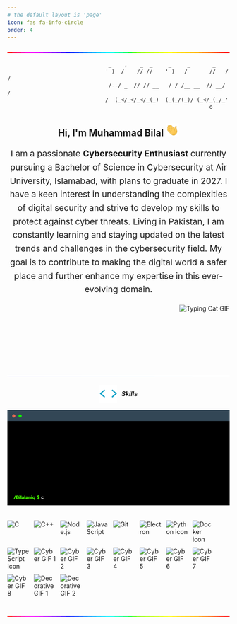 ```yaml
---
# the default layout is 'page'
icon: fas fa-info-circle
order: 4
---
```


<p align="center">
  <img src="https://raw.githubusercontent.com/bilalaniq/bilalaniq/main/gif/rgb_line.gif" alt="RGB Line" style="width: 100%; height: 3px;" />
</p>




```
                                _    ,    _  _     _     _       _
                               ' )  /    // //    ' )   /       //   / /
                                /--/ _  // // __   / / /__ __  // __/ /
                               /  (_</_</_</_(_)  (_(_/(_)/ (_</_(_/_'
                                                                o
```

<div align="center">
<h2>Hi, I'm Muhammad Bilal <img src="https://raw.githubusercontent.com/bilalaniq/bilalaniq/main/gif/hi.gif" alt="Hi" width="30" /></h2>
</div>


<div style="text-align: center;">
  <p style="font-size: 1.2rem;  line-height: 1.6;">
    I am a passionate <strong>Cybersecurity Enthusiast</strong> currently pursuing a Bachelor of Science in Cybersecurity at Air University, Islamabad, with plans to graduate in 2027. I have a keen interest in understanding the complexities of digital security and strive to develop my skills to protect against cyber threats. Living in Pakistan, I am constantly learning and staying updated on the latest trends and challenges in the cybersecurity field. My goal is to contribute to making the digital world a safer place and further enhance my expertise in this ever-evolving domain.
  </p>
</div>



<!-- Image aligned to the right -->
<img align="right" height="150" src="https://i.pinimg.com/originals/30/79/27/3079277290da72f1c36fad89957c8a9d.gif" alt="Typing Cat GIF" />

![Line](https://raw.githubusercontent.com/bilalaniq/bilalaniq/main/gif/line2.gif)


<div style="text-align: center;">
  <span style="display: inline-flex; align-items: center;">
    <img src="https://raw.githubusercontent.com/bilalaniq/bilalaniq/main/gif/skills.gif" alt="skills" width="40" style="margin-right: 10px;" />
    <strong><em>Skills</em></strong>
  </span>
</div>




![Terminal GIF](https://raw.githubusercontent.com/bilalaniq/bilalaniq/main/gif/terminal.gif)

<br>


<div align="left" style="display: flex; flex-wrap: wrap; gap: 10px; max-width: 100%; justify-content: start;">
    <img src="https://skillicons.dev/icons?i=c" alt="C" style="width: 50px;" />
    <img src="https://skillicons.dev/icons?i=cpp" alt="C++" style="width: 50px;" />
    <img src="https://skillicons.dev/icons?i=nodejs" alt="Node.js" style="width: 50px;" />
    <img src="https://skillicons.dev/icons?i=js" alt="JavaScript" style="width: 50px;" />
    <img src="https://skillicons.dev/icons?i=git" alt="Git" style="width: 50px;" />
    <img src="https://skillicons.dev/icons?i=electron" alt="Electron" style="width: 50px;" />
    <img src="https://camo.githubusercontent.com/740b035ed7f2f9a189b337373e57b98f8c3d61d2fbbb7d7872a6563646a20abc/68747470733a2f2f74656368737461636b2d67656e657261746f722e76657263656c2e6170702f707974686f6e2d69636f6e2e737667" alt="Python icon" style="width: 50px;" />
    <img src="https://camo.githubusercontent.com/5d9a8b3aaadd99a6f9e997446bd9c553e131cc3e2fd2585ea0f38a452661521e/68747470733a2f2f74656368737461636b2d67656e657261746f722e76657263656c2e6170702f646f636b65722d69636f6e2e737667" alt="Docker icon" style="width: 50px;" />
    <img src="https://camo.githubusercontent.com/dd2c84af43a6c56860d910c605d51d058a28213431a42e422dcb6a62ab53d14a/68747470733a2f2f74656368737461636b2d67656e657261746f722e76657263656c2e6170702f74732d69636f6e2e737667" alt="TypeScript icon" style="width: 50px;" />
    <img src="https://user-images.githubusercontent.com/74038190/212257454-16e3712e-945a-4ca2-b238-408ad0bf87e6.gif" alt="Cyber GIF 1" style="width: 50px;" />
    <img src="https://user-images.githubusercontent.com/74038190/212257468-1e9a91f1-b626-4baa-b15d-5c385dfa7ed2.gif" alt="Cyber GIF 2" style="width: 50px;" />
    <img src="https://user-images.githubusercontent.com/74038190/212257465-7ce8d493-cac5-494e-982a-5a9deb852c4b.gif" alt="Cyber GIF 3" style="width: 50px;" />
    <img src="https://user-images.githubusercontent.com/74038190/212257460-738ff738-247f-4445-a718-cdd0ca76e2db.gif" alt="Cyber GIF 4" style="width: 50px;" />
    <img src="https://user-images.githubusercontent.com/74038190/212257467-871d32b7-e401-42e8-a166-fcfd7baa4c6b.gif" alt="Cyber GIF 5" style="width: 50px;" />
    <img src="https://user-images.githubusercontent.com/74038190/212281756-450d3ffa-9335-4b98-a965-db8a18fee927.gif" alt="Cyber GIF 6" style="width: 50px;" />
    <img src="https://user-images.githubusercontent.com/74038190/212281763-e6ecd7ef-c4aa-45b6-a97c-f33f6bb592bd.gif" alt="Cyber GIF 7" style="width: 50px;" />
    <img src="https://user-images.githubusercontent.com/74038190/212281775-b468df30-4edc-4bf8-a4ee-f52e1aaddc86.gif" alt="Cyber GIF 8" style="width: 50px;" />
    <img src="https://github.com/Anmol-Baranwal/Cool-GIFs-For-GitHub/assets/74038190/29fd6286-4e7b-4d6c-818f-c4765d5e39a9" alt="Decorative GIF 1" style="width: 50px;" />
    <img src="https://github.com/Anmol-Baranwal/Cool-GIFs-For-GitHub/assets/74038190/67f477ed-6624-42da-99f0-1a7b1a16eecb" alt="Decorative GIF 2" style="width: 50px;" />
</div>

<br>

<p align="center">
  <img src="https://raw.githubusercontent.com/bilalaniq/bilalaniq/main/gif/rgb_line.gif" alt="RGB Line" style="width: 100%; height: 3px;" />
</p>







 

